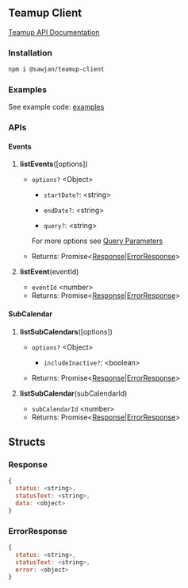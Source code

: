 ## Teamup Client

[Teamup API Documentation](https://apidocs.teamup.com/)

### Installation

```bash
npm i @sawjan/teamup-client
```

### Examples

See example code: [examples](./examples/)

### APIs

#### **Events**

1.  **listEvents**([options])

    - `options?` \<Object\>

      - `startDate?`: \<string\>

      - `endDate?`: \<string\>

      - `query?`: \<string\>

      For more options see [Query Parameters](https://apidocs.teamup.com/docs/api/0f9f896800ffe-get-events-collection-get-events-changed-search-events#Query-Parameters)

    - Returns: Promise\<[Response](#response)|[ErrorResponse](#errorresponse)\>

1.  **listEvent**(eventId)

    - `eventId` \<number\>
    - Returns: Promise\<[Response](#response)|[ErrorResponse](#errorresponse)\>

#### **SubCalendar**

1.  **listSubCalendars**([options])

    - `options?` \<Object\>

      - `includeInactive?`: \<boolean\>

    - Returns: Promise\<[Response](#response)|[ErrorResponse](#errorresponse)\>

1.  **listSubCalendar**(subCalendarId)

    - `subCalendarId` \<number\>
    - Returns: Promise\<[Response](#response)|[ErrorResponse](#errorresponse)\>

## Structs

### Response

```js
{
  status: <string>,
  statusText: <string>,
  data: <object>
}
```

### ErrorResponse

```js
{
  status: <string>,
  statusText: <string>,
  error: <object>
}
```
